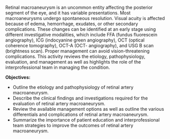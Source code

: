 Retinal macroaneurysm is an uncommon entity affecting the posterior segment of the eye, and it has variable presentations. Most macroaneurysms undergo spontaneous resolution. Visual acuity is affected because of edema, hemorrhage, exudates, or other secondary complications. These changes can be identified at an early stage using different investigative modalities, which include FFA (fundus fluorescein angiography), ICG (indocyanine green angiography), OCT (optical coherence tomography), OCT-A (OCT- angiography), and USG B scan (brightness scan). Proper management can avoid vision-threatening complications. This activity reviews the etiology, pathophysiology, evaluation, and management as well as highlights the role of the interprofessional team in managing the condition.

**Objectives:**
- Outline the etiology and pathophysiology of retinal artery macroaneurysm.
- Describe the clinical findings and investigations required for the evaluation of retinal artery macroaneurysm.
- Review the available management options as well as outline the various differentials and complications of retinal artery macroaneurysm.
- Summarize the importance of patient education and interprofessional team strategies to improve the outcomes of retinal artery macroaneurysm.